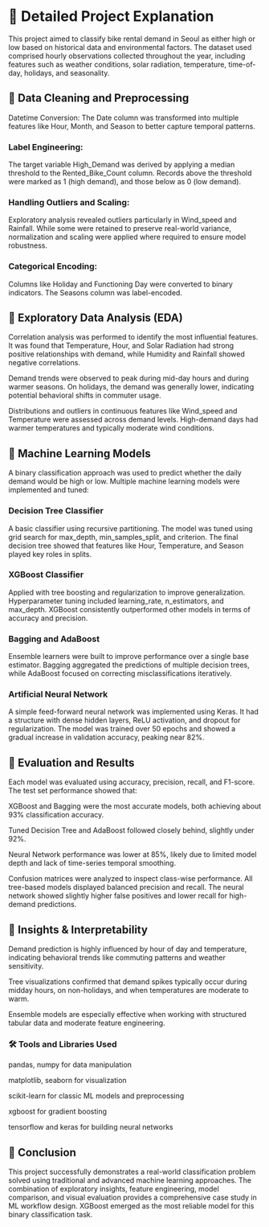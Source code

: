 # 📘 Detailed Project Explanation
This project aimed to classify bike rental demand in Seoul as either high or low based on historical data and environmental factors. The dataset used comprised hourly observations collected throughout the year, including features such as weather conditions, solar radiation, temperature, time-of-day, holidays, and seasonality.

## 🧹 Data Cleaning and Preprocessing
Datetime Conversion:
The Date column was transformed into multiple features like Hour, Month, and Season to better capture temporal patterns.

### Label Engineering:
The target variable High_Demand was derived by applying a median threshold to the Rented_Bike_Count column. Records above the threshold were marked as 1 (high demand), and those below as 0 (low demand).

### Handling Outliers and Scaling:
Exploratory analysis revealed outliers particularly in Wind_speed and Rainfall. While some were retained to preserve real-world variance, normalization and scaling were applied where required to ensure model robustness.

### Categorical Encoding:
Columns like Holiday and Functioning Day were converted to binary indicators. The Seasons column was label-encoded.

## 🔎 Exploratory Data Analysis (EDA)
Correlation analysis was performed to identify the most influential features. It was found that Temperature, Hour, and Solar Radiation had strong positive relationships with demand, while Humidity and Rainfall showed negative correlations.

Demand trends were observed to peak during mid-day hours and during warmer seasons. On holidays, the demand was generally lower, indicating potential behavioral shifts in commuter usage.

Distributions and outliers in continuous features like Wind_speed and Temperature were assessed across demand levels. High-demand days had warmer temperatures and typically moderate wind conditions.

## 🤖 Machine Learning Models
A binary classification approach was used to predict whether the daily demand would be high or low. Multiple machine learning models were implemented and tuned:

### Decision Tree Classifier
A basic classifier using recursive partitioning. The model was tuned using grid search for max_depth, min_samples_split, and criterion. The final decision tree showed that features like Hour, Temperature, and Season played key roles in splits.

### XGBoost Classifier
Applied with tree boosting and regularization to improve generalization. Hyperparameter tuning included learning_rate, n_estimators, and max_depth. XGBoost consistently outperformed other models in terms of accuracy and precision.

### Bagging and AdaBoost
Ensemble learners were built to improve performance over a single base estimator. Bagging aggregated the predictions of multiple decision trees, while AdaBoost focused on correcting misclassifications iteratively.

### Artificial Neural Network
A simple feed-forward neural network was implemented using Keras. It had a structure with dense hidden layers, ReLU activation, and dropout for regularization. The model was trained over 50 epochs and showed a gradual increase in validation accuracy, peaking near 82%.

## 🧪 Evaluation and Results
Each model was evaluated using accuracy, precision, recall, and F1-score. The test set performance showed that:

XGBoost and Bagging were the most accurate models, both achieving about 93% classification accuracy.

Tuned Decision Tree and AdaBoost followed closely behind, slightly under 92%.

Neural Network performance was lower at 85%, likely due to limited model depth and lack of time-series temporal smoothing.

Confusion matrices were analyzed to inspect class-wise performance. All tree-based models displayed balanced precision and recall. The neural network showed slightly higher false positives and lower recall for high-demand predictions.

## 🧠 Insights & Interpretability
Demand prediction is highly influenced by hour of day and temperature, indicating behavioral trends like commuting patterns and weather sensitivity.

Tree visualizations confirmed that demand spikes typically occur during midday hours, on non-holidays, and when temperatures are moderate to warm.

Ensemble models are especially effective when working with structured tabular data and moderate feature engineering.

### 🛠 Tools and Libraries Used
pandas, numpy for data manipulation

matplotlib, seaborn for visualization

scikit-learn for classic ML models and preprocessing

xgboost for gradient boosting

tensorflow and keras for building neural networks

## 📌 Conclusion
This project successfully demonstrates a real-world classification problem solved using traditional and advanced machine learning approaches. The combination of exploratory insights, feature engineering, model comparison, and visual evaluation provides a comprehensive case study in ML workflow design. XGBoost emerged as the most reliable model for this binary classification task.

